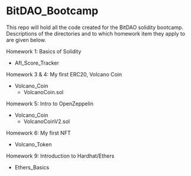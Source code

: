 # BitDAO_Bootcamp
This repo will hold all the code created for the BitDAO solidity bootcamp.
Descriptions of the directories and to which homework item they apply to are given below.

Homework 1: Basics of Solidity
 - Afl_Score_Tracker

Homework 3 & 4: My first ERC20, Volcano Coin
 - Volcano_Coin
   - VolcanoCoin.sol

Homework 5: Intro to OpenZeppelin
 - Volcano_Coin
   - VolcanoCoinV2.sol

Homework 6: My first NFT
- Volcano_Token

Homework 9: Introduction to Hardhat/Ethers
- Ethers_Basics
